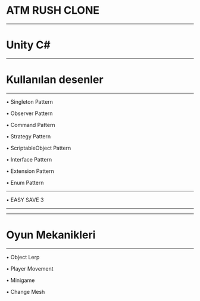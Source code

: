 ATM RUSH CLONE
===============
---
Unity C#
===============
---

Kullanılan desenler     
====================
---
&#8226; Singleton Pattern

&#8226; Observer Pattern

&#8226; Command Pattern

&#8226; Strategy Pattern

&#8226; ScriptableObject Pattern

&#8226; Interface Pattern

&#8226; Extension Pattern

&#8226; Enum Pattern

---

&#8226; EASY SAVE 3

---
---

Oyun Mekanikleri    
====================
---
&#8226; Object Lerp

&#8226; Player Movement

&#8226; Minigame

&#8226; Change Mesh

